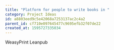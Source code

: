 ```yaml
---
title: "Platform for people to write books in "
category: Project Ideas
id: a8803eed9c5e42068a7253137ac2c4a2
parent_id: cf710e097645477c9695efb32f07de22
created_at: 1595727335034
---
```


WeasyPrint
Leanpub

    
